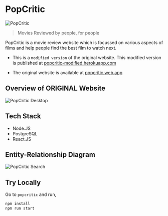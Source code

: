 # PopCritic

![PopCritic](https://popcritic.web.app/readme.png)

> Movies Reviewed by people, for people

PopCritic is a movie review website which is focussed on various aspects of films and help people find the best film to watch next.

* This is a `modified version` of the original website. This modified version is published at [popcritic-modified.herokuapp.com](https://popcritic-modified.herokuapp.com/)

* The original website is available at [popcritic.web.app](https://popcritic.web.app)

## Overview of ORIGINAL Website

![PopCritic Desktop](https://raw.githubusercontent.com/theabbie/PopCritic/master/Images/desktop.JPG)


## Tech Stack

* Node.JS
* PostgreSQL
* React.JS

## Entity-Relationship Diagram

![PopCritic Search](https://raw.githubusercontent.com/theabbie/PopCritic/master/Images/ERD.png)

## Try Locally

Go to `popcritic` and run,

```sh
npm install
npm run start
```
